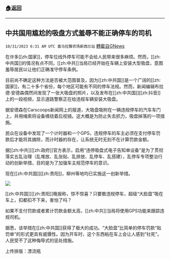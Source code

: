 ###  [:house:返回](README.md)
---


## 中共国用尴尬的吸盘方式羞辱不能正确停车的司机
`10/31/2023 6:31 AM UTC 喜马拉雅农场新西兰站` [轉載自GNews](https://gnews.org/articles/1902403)

在许多[[zh:国家]]，停车位线外停车可能不会给人民带来很多麻烦。然而，[[zh:中共国]]的情况有点不同，[[zh:中共]]当局已经开始在车辆上安装大型吸盘，意图羞辱居民以让他们正确准守停车条例。

目前尚不确定这种方法是否被大范围普及，因为[[zh:中共国]]是一个广阔的[[zh:国家]]，有二十多个省份，每个地区可能有不同的停车法规。然而，新闻编辑布拉德·安德森偶然间发现了一张大吸盘的照片，以及发布在[[zh:中共国]][[zh:抖音]]上的一段视频，显示道路警察正在给违规车辆安装大吸盘。

据安德森在Carscoops新闻网上的报道，大吸盘吸附在一辆违规停车的汽车车门上，并用绳索将设备缠绕着后视镜。这大概是为防止失去抓力，吸盘掉落的一项措施。

民众在设备中发现了一个计时器和一个GPS，违规停车的车主必须在支付停车罚款后才能将其摘除，而计时器的存在，让系统无时无刻不在计算罚款金额。

据[[zh:中共]][[zh:政府]]官方表示，启用“违停吸盘式电子告知单设备”是为了贯彻落实五乱治理（乱堆放、乱张贴、乱排放、乱停车、乱搭建），乱停车专项整治行动的创新举措，目的是为了加强车主规范停车的意识。

现在[[zh:中共国]][[zh:贵阳]]，柳州等地均已实施这一创新举措。

![](ipfs://QmazfQ8zu1ZNQBnbSVzYpN2XvyR8kepCagrdPgGGf3HFM7?.png)


[[zh:中共国]][[zh:贵阳]]晚报称，惊不惊喜？只要敢违规停车，超级“大脸盘”吸在车上，扣都扣不下来，害怕了吗？

如果不支付罚款或者累计罚款金额太高，[[zh:中共]]当局将使用GPS功能来跟踪违规司机。 

据悉，该举措在[[zh:中共国]]获得了极大的成功。“大脸盘”比简单的停车罚款“贴罚单”的形式更具有威慑性。因为开车时，这个东西粘在车上会让人感到“社死”。人民受不了这种侮辱式的惩处措施。

上传排版：漂流瓶
